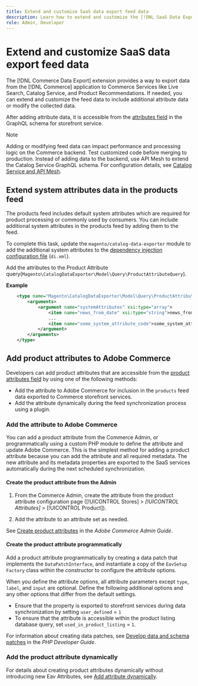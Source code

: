 ```yaml
---
title: Extend and customize SaaS data export feed data
description: Learn how to extend and customize the [!DNL SaaS Data Export] feed data.
role: Admin, Developer
---
```

# Extend and customize SaaS data export feed data

The [!DNL Commerce Data Export] extension provides a way to export data from the [!DNL Commerce] application to Commerce Services like Live Search, Catalog Service, and Product Recommendations. If needed, you can extend and customize the feed data to include additional attribute data or modify the collected data.

After adding attribute data, it is accessible from the [attributes field](https://developer.adobe.com/commerce/services/graphql/catalog-service/products/#productviewattribute-type) in the GraphQL schema for storefront service.

>[!NOTE]
>
>Adding or modifying feed data can impact performance and processing logic on the Commerce backend. Test customized code before merging to production. Instead of adding data to the backend, use API Mesh to extend the Catalog Service GraphQL schema. For configuration details, see [Catalog Service and API Mesh](../catalog-service/mesh.md).

## Extend system attributes data in the products feed

The products feed includes default system attributes which are required for product processing or commonly used by consumers. You can include additional system attributes in the products feed by adding them to the feed.

To complete this task, update the `magento/catalog-data-exporter` module to add the additional system attributes to the [dependency injection configuration file](https://developer.adobe.com/commerce/php/development/build/dependency-injection-file/) (`di.xml`).

Add the attributes to the Product Attribute query(`Magento\CatalogDataExporter\Model\Query\ProductAttributeQuery`).

**Example**

```xml
    <type name="Magento\CatalogDataExporter\Model\Query\ProductAttributeQuery">
        <arguments>
            <argument name="systemAttributes" xsi:type="array">
                <item name="news_from_date" xsi:type="string">news_from_date</item>
                ...
                <item name="some_system_attribute_code">some_system_attribute_code</item>
            </argument>
        </arguments>
    </type>
```

## Add product attributes to Adobe Commerce

Developers can add product attributes that are accessible from the [product attributes field](https://developer.adobe.com/commerce/services/graphql/catalog-service/products/#output-fields) by using one of the following methods:

- Add the attribute to Adobe Commerce for inclusion in the `products` feed data exported to Commerce storefront services.
- Add the attribute dynamically during the feed synchronization process using a plugin.

### Add the attribute to Adobe Commerce

You can add a product attribute from the Commerce Admin, or programmatically using a custom PHP module to define the attribute and update Adobe Commerce. This is the simplest method for adding a product attribute because you can add the attribute and all required metadata. The new attribute and its metadata properties are exported to the SaaS services automatically during the next scheduled synchronization.

#### Create the product attribute from the Admin

1. From the Commerce Admin, create the attribute from the product attribute configuration page ([!UICONTROL Stores] > *[!UICONTROL Attributes]* > [!UICONTROL Product]).

1. Add the attribute to an attribute set as needed.

See [Create product attributes](https://experienceleague.adobe.com/en/docs/commerce-admin/catalog/product-attributes/create/attribute-product-create) in the *Adobe Commerce Admin Guide*.

#### Create the product attribute programmatically

Add a product attribute programmatically by creating a data patch that implements the `DataPatchInterface`, and instantiate a copy of the `EavSetup Factory` class within the constructor to configure the attribute options.

When you define the attribute options, all attribute parameters except `type`, `label`, and `input` are optional. Define the following additional options and any other options that differ from the default settings.

- Ensure that the property is exported to storefront services during data synchronization by setting `user_defined` = `1`
- To ensure that the attribute is accessible within the product listing database query, set `used_in_product_listing` = `1`.

For information about creating data patches, see [Develop data and schema patches](https://developer.adobe.com/commerce/php/development/components/declarative-schema/patches/) in the *PHP Developer Guide*.

### Add the product attribute dynamically

For details about creating product attributes dynamically without introducing new Eav Attributes, see [Add attribute dynamically](add-attribute-dynamically.md).
